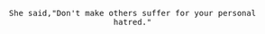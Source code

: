 <br/>
<p align="center">
  <samp>
    She said,"Don't make others suffer for your personal hatred."
  </samp>
</p>
